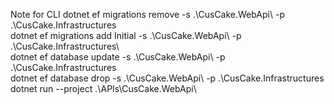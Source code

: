 Note for CLI
dotnet ef migrations remove -s .\CusCake.WebApi\ -p .\CusCake.Infrastructures\
dotnet ef migrations add Initial -s .\CusCake.WebApi\ -p .\CusCake.Infrastructures\  
dotnet ef database update -s .\CusCake.WebApi\ -p .\CusCake.Infrastructures\
dotnet ef database drop -s .\CusCake.WebApi\ -p .\CusCake.Infrastructures\
dotnet run --project .\APIs\CusCake.WebApi\
